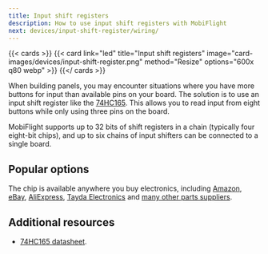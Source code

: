 ```yaml
---
title: Input shift registers
description: How to use input shift registers with MobiFlight
next: devices/input-shift-register/wiring/
---
```


{{< cards >}}
{{< card link="led" title="Input shift registers" image="card-images/devices/input-shift-register.png" method="Resize" options="600x q80 webp" >}}
{{</ cards >}}

When building panels, you may encounter situations where you have more buttons for input than available pins on your board. The solution is to use an input shift register like the [74HC165](https://www.ti.com/product/SN74HC165). This allows you to read input from eight buttons while only using three pins on the board.

MobiFlight supports up to 32 bits of shift registers in a chain (typically four eight-bit chips), and up to six chains of input shifters can be connected to a single board.

## Popular options

The chip is available anywhere you buy electronics, including [Amazon](https://www.amazon.com/Bridgold-SN74HC165-74HC165-Parallel-Load-Registers/dp/B095KNTCKN/ref=sr_1_3?crid=293SFF21893S9&keywords=74hc165&qid=1641735408&sprefix=74hc16%2Caps%2C383&sr=8-3), [eBay](https://www.ebay.com/sch/i.html?_from=R40&_trksid=p2380057.m570.l1313&_nkw=74hc165&_sacat=0), [AliExpress](https://www.aliexpress.com/wholesale?catId=0&initiative_id=SB_20220109053846&SearchText=74hc165+dip), [Tayda Electronics](https://www.taydaelectronics.com/74hc165-74165-ic-8-bit-shift-register.html) and [many other parts suppliers](https://octopart.com/search?q=74HC165&currency=USD&specs=0&case_package=DIP&case_package=PDIP).

## Additional resources

- [74HC165 datasheet](https://www.ti.com/lit/ds/symlink/sn74hc165.pdf).
